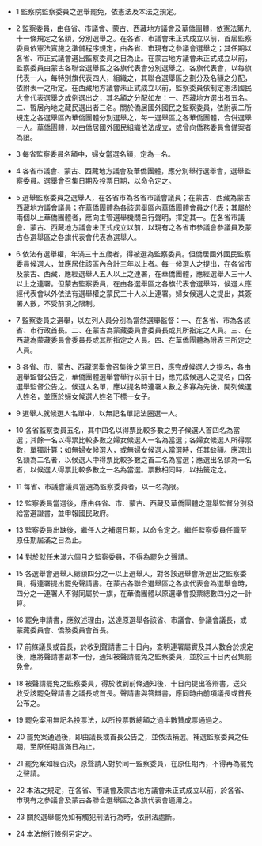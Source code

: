 * 1 監察院監察委員之選舉罷免，依憲法及本法之規定。

* 2 監察委員，由各省、市議會、蒙古、西藏地方議會及華僑團體，依憲法第九十一條規定之名額，分別選舉之。在各省、市議會未正式成立以前，首屆監察委員依憲法實施之準備程序規定，由各省、市現有之參議會選舉之；其任期以各省、市正式議會選出監察委員之日為止。在蒙古地方議會未正式成立以前，監察委員由蒙古各聯合選舉區之各旗代表會分別選舉之。各旗代表會，以每旗代表一人，每特別旗代表四人，組織之，其聯合選舉區之劃分及名額之分配，依附表一之所定。在西藏地方議會未正式成立以前，監察委員依制定憲法國民大會代表選舉之成例選出之，其名額之分配如左：一、西藏地方選出者五名。二、暫居內地之藏民選出者三名。關於僑居國外國民之監察委員，依附表二所規定之各選舉區內華僑團體分別選舉之，每一選舉區之各華僑團體，合併選舉一人。華僑團體，以由僑居國外國民組織依法成立，或曾向僑務委員會備案者為限。

* 3 每省監察委員名額中，婦女當選名額，定為一名。

* 4 各省市議會、蒙古、西藏地方議會及華僑團體，應分別舉行選舉會，選舉監察委員。選舉會召集日期及投票日期，以命令定之。

* 5 選舉監察委員之選舉人，在各省市為各省市議會議員；在蒙古、西藏為蒙古西藏地方議會議員；在華僑團體為各該選舉區內華僑團體會員之代表；其屬於兩個以上華僑團體者，應向主管選舉機關自行聲明，擇定其一。在各省市議會、蒙古、西藏地方議會未正式成立以前，以現有之各省市參議會參議員及蒙古各選舉區之各旗代表會代表為選舉人。

* 6 依法有選舉權，年滿三十五歲者，得被選為監察委員。但僑居國外國民監察委員候選人，並應居住該區內合計三年以上者。每一候選人之提出，在各省市及蒙古、西藏，應經選舉人五人以上之連署，在華僑團體，應經選舉人三十人以上之連署。但蒙古監察委員，在由各選舉區之各旗代表會選舉時，候選人應經代表會以外依法有選舉權之蒙民三十人以上連署。婦女候選人之提出，其簽署人數，不受前項之限制。

* 7 監察委員之選舉，以左列人員分別為當然選舉監督：一、在各省、市為各該省、市行政首長。二、在蒙古為蒙藏委員會委員長或其所指定之人員。三、在西藏為蒙藏委員會委員長或其所指定之人員。四、在華僑團體為附表三所定之人員。

* 8 各省、市、蒙古、西藏選舉會召集後之第三日，應完成候選人之提名，各由選舉監督公告之，華僑團體選舉會舉行以前十日，應完成候選人之提名，由各選舉監督公告之。候選人名單，應以提名時連署人數之多寡為先後，開列候選人姓名，並應於婦女候選人姓名下標一女子。

* 9 選舉人就候選人名單中，以無記名單記法圈選一人。

* 10 各省監察委員五名，其中四名以得票比較多數之男子候選人首四名為當選；其餘一名以得票比較多數之婦女候選人一名為當選；各婦女候選人所得票數，單獨計算；如無婦女候選人，或無婦女候選人當選時，任其缺額。應選出名額為二名者，以候選人中得票比較多數之首二名為當選；應選出名額為一名者，以候選人得票比較多數之一名為當選。票數相同時，以抽籤定之。

* 11 每省、市議會議員當選為監察委員者，以一名為限。

* 12 監察委員當選後，應由各省、市、蒙古、西藏及華僑團體之選舉監督分別發給當選證書，並申報國民政府。

* 13 監察委員出缺後，繼任人之補選日期，以命令定之。繼任監察委員任職至原任期屆滿之日為止。

* 14 對於就任未滿六個月之監察委員，不得為罷免之聲請。

* 15 各選舉會選舉人總額四分之一以上選舉人，對各該選舉會所選出之監察委員，得連署提出罷免聲請書。在蒙古各聯合選舉區之各旗代表會為選舉會時，四分之一連署人不得同屬於一旗，在華僑團體以原選舉會投票總數四分之一計算。

* 16 罷免申請書，應敘述理由，送達原選舉各該省、市議會、參議會議長，或蒙藏委員會、僑務委員會首長。

* 17 前條議長或首長，於收到聲請書三十日內，查明連署屬實及其人數合於規定後，應將聲請書副本一份，通知被聲請罷免之監察委員，並於三十日內召集罷免會。

* 18 被聲請罷免之監察委員，得於收到前條通知後，十日內提出答辯書，送交收受該罷免聲請書之議長或首長。聲請書與答辯書，應同時由前項議長或首長公布之。

* 19 罷免案用無記名投票法，以所投票數總額之過半數贊成票通過之。

* 20 罷免案通過後，即由議長或首長公告之，並依法補選。補選監察委員之任期，至原任期屆滿日為止。

* 21 罷免案如經否決，原聲請人對於同一監察委員，在原任期內，不得再為罷免之聲請。

* 22 本法之規定，在各省、市議會及蒙古地方議會未正式成立以前，於各省、市現有之參議會及蒙古各聯合選舉區之各旗代表會適用之。

* 23 關於選舉罷免如有觸犯刑法行為時，依刑法處斷。

* 24 本法施行條例另定之。


